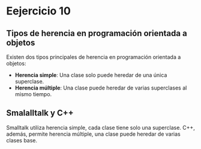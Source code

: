 # Eejercicio 10

## Tipos de herencia en programación orientada a objetos
Existen dos tipos principales de herencia en programación orientada a objetos:
- **Herencia simple**: Una clase solo puede heredar de una única superclase.
- **Herencia múltiple**: Una clase puede heredar de varias superclases al mismo tiempo.

## Smalalltalk y C++

Smalltalk utiliza herencia simple, cada clase tiene solo una superclase. C++, además, permite herencia múltiple, una clase puede heredar de varias clases base.